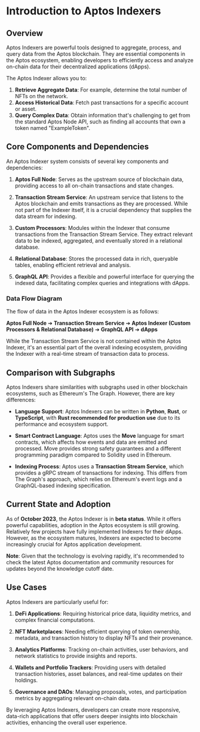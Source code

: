 # Introduction to Aptos Indexers

## Overview

Aptos Indexers are powerful tools designed to aggregate, process, and query data from the Aptos blockchain. They are essential components in the Aptos ecosystem, enabling developers to efficiently access and analyze on-chain data for their decentralized applications (dApps).

The Aptos Indexer allows you to:

1. **Retrieve Aggregate Data**: For example, determine the total number of NFTs on the network.
2. **Access Historical Data**: Fetch past transactions for a specific account or asset.
3. **Query Complex Data**: Obtain information that's challenging to get from the standard Aptos Node API, such as finding all accounts that own a token named "ExampleToken".

## Core Components and Dependencies

An Aptos Indexer system consists of several key components and dependencies:

1. **Aptos Full Node**: Serves as the upstream source of blockchain data, providing access to all on-chain transactions and state changes.

2. **Transaction Stream Service**: An upstream service that listens to the Aptos blockchain and emits transactions as they are processed. While not part of the Indexer itself, it is a crucial dependency that supplies the data stream for indexing.

3. **Custom Processors**: Modules within the Indexer that consume transactions from the Transaction Stream Service. They extract relevant data to be indexed, aggregated, and eventually stored in a relational database.

4. **Relational Database**: Stores the processed data in rich, queryable tables, enabling efficient retrieval and analysis.

5. **GraphQL API**: Provides a flexible and powerful interface for querying the indexed data, facilitating complex queries and integrations with dApps.

### Data Flow Diagram

The flow of data in the Aptos Indexer ecosystem is as follows:

**Aptos Full Node** ➔ **Transaction Stream Service** ➔ **Aptos Indexer (Custom Processors & Relational Database)** ➔ **GraphQL API** ➔ **dApps**

While the Transaction Stream Service is not contained within the Aptos Indexer, it's an essential part of the overall indexing ecosystem, providing the Indexer with a real-time stream of transaction data to process.

## Comparison with Subgraphs

Aptos Indexers share similarities with subgraphs used in other blockchain ecosystems, such as Ethereum's The Graph. However, there are key differences:

- **Language Support**: Aptos Indexers can be written in **Python**, **Rust**, or **TypeScript**, with **Rust recommended for production use** due to its performance and ecosystem support.

- **Smart Contract Language**: Aptos uses the **Move** language for smart contracts, which affects how events and data are emitted and processed. Move provides strong safety guarantees and a different programming paradigm compared to Solidity used in Ethereum.

- **Indexing Process**: Aptos uses a **Transaction Stream Service**, which provides a gRPC stream of transactions for indexing. This differs from The Graph's approach, which relies on Ethereum's event logs and a GraphQL-based indexing specification.

## Current State and Adoption

As of **October 2023**, the Aptos Indexer is in **beta status**. While it offers powerful capabilities, adoption in the Aptos ecosystem is still growing. Relatively few projects have fully implemented Indexers for their dApps. However, as the ecosystem matures, Indexers are expected to become increasingly crucial for Aptos application development.

**Note**: Given that the technology is evolving rapidly, it's recommended to check the latest Aptos documentation and community resources for updates beyond the knowledge cutoff date.

## Use Cases

Aptos Indexers are particularly useful for:

1. **DeFi Applications**: Requiring historical price data, liquidity metrics, and complex financial computations.

2. **NFT Marketplaces**: Needing efficient querying of token ownership, metadata, and transaction history to display NFTs and their provenance.

3. **Analytics Platforms**: Tracking on-chain activities, user behaviors, and network statistics to provide insights and reports.

4. **Wallets and Portfolio Trackers**: Providing users with detailed transaction histories, asset balances, and real-time updates on their holdings.

5. **Governance and DAOs**: Managing proposals, votes, and participation metrics by aggregating relevant on-chain data.

By leveraging Aptos Indexers, developers can create more responsive, data-rich applications that offer users deeper insights into blockchain activities, enhancing the overall user experience.
